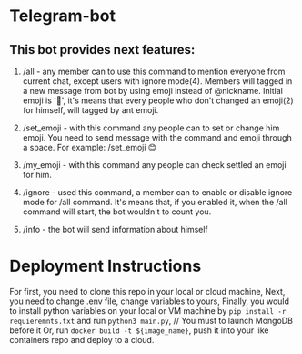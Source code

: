 ﻿# Telegram-bot
## This bot provides next features:
1. /all -             any member can to use this command to mention everyone from current chat, except users with ignore mode(4).
                      Members will tagged in a new message from bot by using emoji instead of @nickname.
                      Initial emoji is '🐜', it's means that every people who don't changed an emoji(2) for himself, will tagged by ant emoji.
   
2. /set_emoji -       with this command any people can to set or change him emoji. You need to send message with the command and emoji through a space.
                      For example: /set_emoji 😊
 
3. /my_emoji -        with this command any people can check settled an emoji for him.

4. /ignore -          used this command, a member can to enable or disable ignore mode for /all command.
                      It's means that, if you enabled it, when the /all command will start, the bot wouldn't to count you.

5. /info -            the bot will send information about himself


# Deployment Instructions
For first, you need to clone this repo in your local or cloud machine,
Next, you need to change .env file, change variables to yours,
Finally, you would to install python variables on your local or VM machine by ```pip install -r requieremnts.txt``` and run ```python3 main.py```,     // You must to launch MongoDB before it
Or, run ```docker build -t ${image_name}```, push it into your like containers repo and deploy to a cloud.
